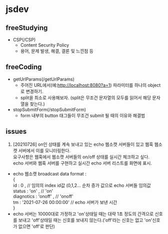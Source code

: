 # jsdev   

## freeStudying
* CSP(/CSP)
  - Content Security Policy
  - 용어, 문제 발생, 해결, 결론 및 느낀점 등

## freeCoding
* getUrlParams(/getUrlParams)   
  - 주어진 URL에서(예:<http://localhost:8080?a=1>) 파라미터를 하나의 object로 변경하기.
  - split을 최소로 사용해보자. (split은 무조건 문자열의 모두를 읽어서 해당 문자열을 찾는다.)
* stopSubmitForm(/stopSubmitForm)   
  - form 내부의 button 태그들이 무조건 submit 될 때의 이유와 해결법

## issues
1. [20210726] on인 상태를 계속 보내고 있는 echo 웹소캣 서버들이 있고 웹훅 웹소캣 서버에서 이를 모니터링한다.   
요구사항은 웹훅에서 웹소캣 서버들의 on/off 상태를 실시간 체크하고 싶다.   
echo 서버와 웹훅 서버를 구현하고 실시간 echo 서버 리스트를 화면에 표시.
  - echo 웹소캣 broadcast data format :   
    {   
    id : 0 , // 임의의 index id값 (0,1,2... 순차 증가 값으로 echo 서버들 임의값   
    status : 'on' , // 'on'   
    diagnotics : 'onoff' , // 'onoff'   
    tm : '2021-07-26 00:00:00' // echo 서버가 보낸 시간   
    }   
  - echo 서버는 10000대로 가정하고 'on'상태일 때는 대략 1초 정도의 간격으로 신호를 보내고 'off'상태일 때는 신호를 보내지 않는다.('off'라는 신호는 없고 'on'신호가 없으면 'off'로 판단)
